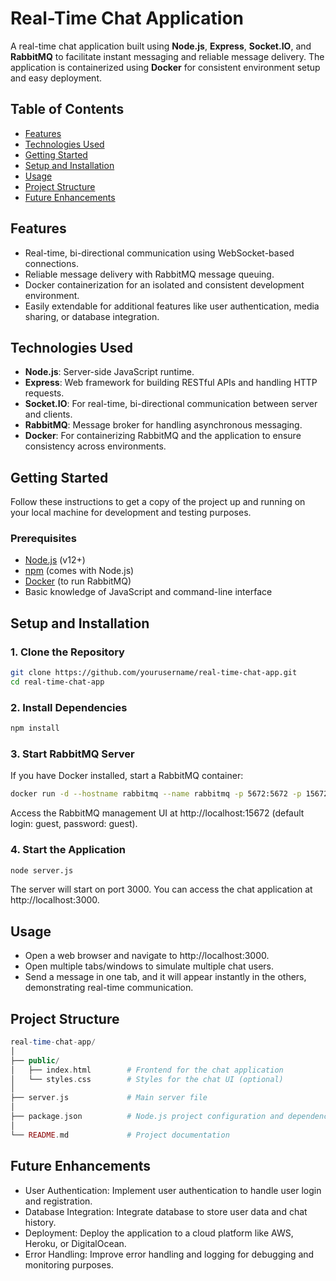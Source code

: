 # Real-Time Chat Application

A real-time chat application built using **Node.js**, **Express**, **Socket.IO**, and **RabbitMQ** to facilitate instant messaging and reliable message delivery. The application is containerized using **Docker** for consistent environment setup and easy deployment.

## Table of Contents
- [Features](#features)
- [Technologies Used](#technologies-used)
- [Getting Started](#getting-started)
- [Setup and Installation](#setup-and-installation)
- [Usage](#usage)
- [Project Structure](#project-structure)
- [Future Enhancements](#future-enhancements)

## Features
- Real-time, bi-directional communication using WebSocket-based connections.
- Reliable message delivery with RabbitMQ message queuing.
- Docker containerization for an isolated and consistent development environment.
- Easily extendable for additional features like user authentication, media sharing, or database integration.

## Technologies Used
- **Node.js**: Server-side JavaScript runtime.
- **Express**: Web framework for building RESTful APIs and handling HTTP requests.
- **Socket.IO**: For real-time, bi-directional communication between server and clients.
- **RabbitMQ**: Message broker for handling asynchronous messaging.
- **Docker**: For containerizing RabbitMQ and the application to ensure consistency across environments.

## Getting Started
Follow these instructions to get a copy of the project up and running on your local machine for development and testing purposes.

### Prerequisites
- [Node.js](https://nodejs.org/) (v12+)
- [npm](https://www.npmjs.com/) (comes with Node.js)
- [Docker](https://www.docker.com/) (to run RabbitMQ)
- Basic knowledge of JavaScript and command-line interface

## Setup and Installation

### 1. Clone the Repository
```bash
git clone https://github.com/yourusername/real-time-chat-app.git
cd real-time-chat-app
```

### 2. Install Dependencies
```bash
npm install
```

### 3. Start RabbitMQ Server
If you have Docker installed, start a RabbitMQ container:
```bash
docker run -d --hostname rabbitmq --name rabbitmq -p 5672:5672 -p 15672:15672 rabbitmq:3-management
```
Access the RabbitMQ management UI at http://localhost:15672 (default login: guest, password: guest).

### 4. Start the Application
```bash
node server.js
```
The server will start on port 3000. You can access the chat application at http://localhost:3000.

## Usage

- Open a web browser and navigate to http://localhost:3000.
- Open multiple tabs/windows to simulate multiple chat users.
- Send a message in one tab, and it will appear instantly in the others, demonstrating real-time communication.

## Project Structure
```php
real-time-chat-app/
│
├── public/
│   ├── index.html        # Frontend for the chat application
│   └── styles.css        # Styles for the chat UI (optional)
│
├── server.js             # Main server file
│
├── package.json          # Node.js project configuration and dependencies
│
└── README.md             # Project documentation
```

## Future Enhancements
- User Authentication: Implement user authentication to handle user login and registration.
- Database Integration: Integrate database to store user data and chat history.
- Deployment: Deploy the application to a cloud platform like AWS, Heroku, or DigitalOcean.
- Error Handling: Improve error handling and logging for debugging and monitoring purposes.
